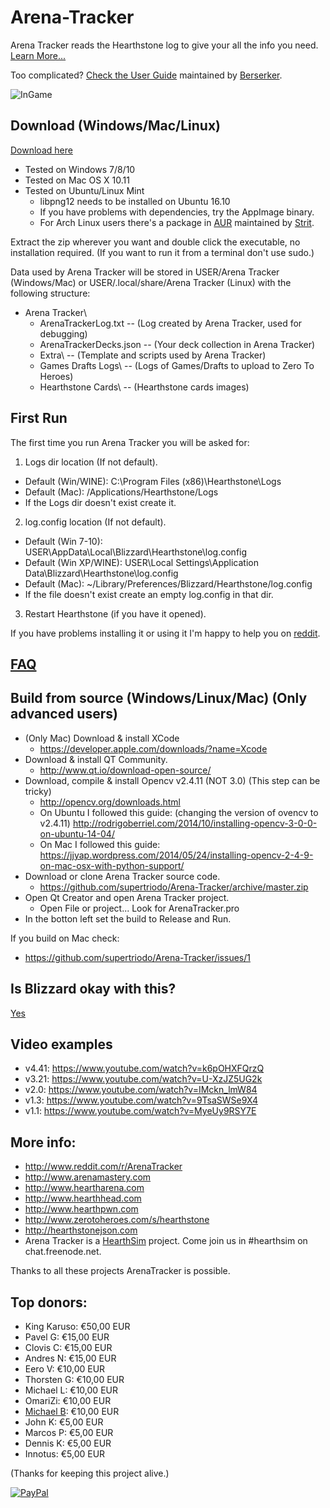# Arena-Tracker
Arena Tracker reads the Hearthstone log to give your all the info you need. [Learn More...](https://github.com/supertriodo/Arena-Tracker/blob/master/Readme/More.md)

Too complicated? [Check the User Guide](https://www.gitbook.com/read/book/arena-tracker/arena-tracker-documentation) maintained by [Berserker](https://www.gitbook.com/@nicolasvillavicencio).

![InGame](https://github.com/supertriodo/Arena-Tracker/blob/master/Readme/inGame.png)


## Download (Windows/Mac/Linux)
[Download here](https://github.com/supertriodo/Arena-Tracker/releases/latest)
* Tested on Windows 7/8/10
* Tested on Mac OS X 10.11
* Tested on Ubuntu/Linux Mint
  * libpng12 needs to be installed on Ubuntu 16.10
  * If you have problems with dependencies, try the AppImage binary.
  * For Arch Linux users there's a package in [AUR](https://aur.archlinux.org/packages/arena-tracker/) maintained by [Strit](https://github.com/Strit).

Extract the zip wherever you want and double click the executable, no installation required.
(If you want to run it from a terminal don't use sudo.)

Data used by Arena Tracker will be stored in USER/Arena Tracker (Windows/Mac) or USER/.local/share/Arena Tracker (Linux) with the following structure:
* Arena Tracker\
  * ArenaTrackerLog.txt     -- (Log created by Arena Tracker, used for debugging)
  * ArenaTrackerDecks.json  -- (Your deck collection in Arena Tracker)
  * Extra\                  -- (Template and scripts used by Arena Tracker)
  * Games Drafts Logs\      -- (Logs of Games/Drafts to upload to Zero To Heroes)
  * Hearthstone Cards\      -- (Hearthstone cards images)


##  First Run
The first time you run Arena Tracker you will be asked for:

1) Logs dir location (If not default).
 * Default (Win/WINE): C:\Program Files (x86)\Hearthstone\Logs
 * Default (Mac): /Applications/Hearthstone/Logs
 * If the Logs dir doesn't exist create it.
2) log.config location (If not default).
 * Default (Win 7-10): USER\AppData\Local\Blizzard\Hearthstone\log.config
 * Default (Win XP/WINE): USER\Local Settings\Application Data\Blizzard\Hearthstone\log.config
 * Default (Mac): ~/Library/Preferences/Blizzard/Hearthstone/log.config
 * If the file doesn't exist create an empty log.config in that dir.
3) Restart Hearthstone (if you have it opened).

If you have problems installing it or using it I'm happy to help you on [reddit](http://www.reddit.com/r/ArenaTracker/).


## [FAQ](https://arena-tracker.gitbooks.io/arena-tracker-documentation/content/en/faq.html)



## Build from source (Windows/Linux/Mac) (Only advanced users)
* (Only Mac) Download & install XCode
  * https://developer.apple.com/downloads/?name=Xcode
* Download & install QT Community.
  * http://www.qt.io/download-open-source/
* Download, compile & install Opencv v2.4.11 (NOT 3.0) (This step can be tricky)
  * http://opencv.org/downloads.html
  * On Ubuntu I followed this guide: (changing the version of ovencv to v2.4.11)
   http://rodrigoberriel.com/2014/10/installing-opencv-3-0-0-on-ubuntu-14-04/
  * On Mac I followed this guide:
   https://jjyap.wordpress.com/2014/05/24/installing-opencv-2-4-9-on-mac-osx-with-python-support/
* Download or clone Arena Tracker source code.
  * https://github.com/supertriodo/Arena-Tracker/archive/master.zip
* Open Qt Creator and open Arena Tracker project.
  * Open File or project... Look for ArenaTracker.pro
* In the botton left set the build to Release and Run.
 
If you build on Mac check:
* https://github.com/supertriodo/Arena-Tracker/issues/1


## Is Blizzard okay with this?
[Yes](https://twitter.com/bdbrode/status/511151446038179840)  


## Video examples
* v4.41: https://www.youtube.com/watch?v=k6pOHXFQrzQ
* v3.21: https://www.youtube.com/watch?v=U-XzJZ5UG2k
* v2.0: https://www.youtube.com/watch?v=IMckn_lmW84
* v1.3: https://www.youtube.com/watch?v=9TsaSWSe9X4
* v1.1: https://www.youtube.com/watch?v=MyeUy9RSY7E


## More info:
* http://www.reddit.com/r/ArenaTracker
* http://www.arenamastery.com
* http://www.heartharena.com
* http://www.hearthhead.com
* http://www.hearthpwn.com
* http://www.zerotoheroes.com/s/hearthstone
* http://hearthstonejson.com
* Arena Tracker is a [HearthSim](http://hearthsim.info) project. Come join us in #hearthsim on chat.freenode.net.

Thanks to all these projects ArenaTracker is possible.


## Top donors:
* King Karuso: €50,00 EUR
* Pavel G: €15,00 EUR
* Clovis C: €15,00 EUR
* Andres N: €15,00 EUR
* Eero V: €10,00 EUR
* Thorsten G: €10,00 EUR
* Michael L: €10,00 EUR
* OmariZi: €10,00 EUR
* [Michael B](https://github.com/MikeBull94): €10,00 EUR
* John K: €5,00 EUR
* Marcos P: €5,00 EUR
* Dennis K: €5,00 EUR
* Innotus: €5,00 EUR
 
(Thanks for keeping this project alive.)

[![PayPal](https://www.paypalobjects.com/en_US/i/btn/btn_donate_SM.gif)](https://www.paypal.com/cgi-bin/webscr?cmd=_donations&business=triodo%40gmail%2ecom&lc=GB&item_name=Arena%20Tracker&currency_code=EUR&bn=PP%2dDonationsBF%3abtn_donate_LG%2egif%3aNonHosted)
